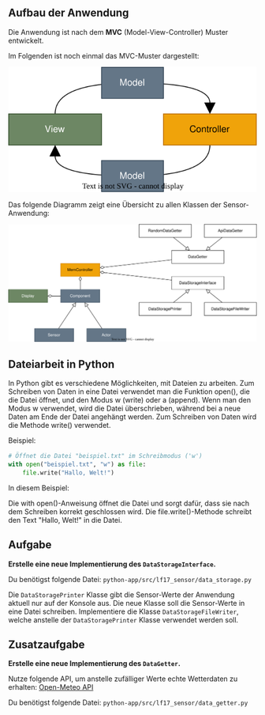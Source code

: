 ## Aufbau der Anwendung

Die Anwendung ist nach dem **MVC** (Model-View-Controller) Muster entwickelt.

Im Folgenden ist noch einmal das MVC-Muster dargestellt:

![MVC.drawio.svg](images%2FMVC.drawio.svg)

Das folgende Diagramm zeigt eine Übersicht zu allen Klassen der Sensor-Anwendung:

![class_overview.svg](images%2Fclass_overview.svg)

## Dateiarbeit in Python
In Python gibt es verschiedene Möglichkeiten, mit Dateien zu arbeiten. Zum Schreiben von Daten in eine Datei verwendet man die Funktion open(), die die Datei öffnet, und den Modus w (write) oder a (append). Wenn man den Modus w verwendet, wird die Datei überschrieben, während bei a neue Daten am Ende der Datei angehängt werden. Zum Schreiben von Daten wird die Methode write() verwendet.

Beispiel:

```python
# Öffnet die Datei "beispiel.txt" im Schreibmodus ('w')
with open("beispiel.txt", "w") as file:
    file.write("Hallo, Welt!")
```

In diesem Beispiel:

Die with open()-Anweisung öffnet die Datei und sorgt dafür, dass sie nach dem Schreiben korrekt geschlossen wird.
Die file.write()-Methode schreibt den Text "Hallo, Welt!" in die Datei.

## Aufgabe

**Erstelle eine neue Implementierung des `DataStorageInterface`.**

Du benötigst folgende Datei: `python-app/src/lf17_sensor/data_storage.py`

Die `DataStoragePrinter` Klasse gibt die Sensor-Werte der Anwendung aktuell nur auf der Konsole aus. Die neue Klasse soll die Sensor-Werte in eine Datei schreiben.
Implementiere die Klasse `DataStorageFileWriter`, welche anstelle der `DataStoragePrinter` Klasse verwendet werden soll.


## Zusatzaufgabe
**Erstelle eine neue Implementierung des `DataGetter`.**

Nutze folgende API, um anstelle zufälliger Werte echte Wetterdaten zu erhalten: [Open-Meteo API](https://open-meteo.com/en/docs)

Du benötigst folgende Datei: `python-app/src/lf17_sensor/data_getter.py`
